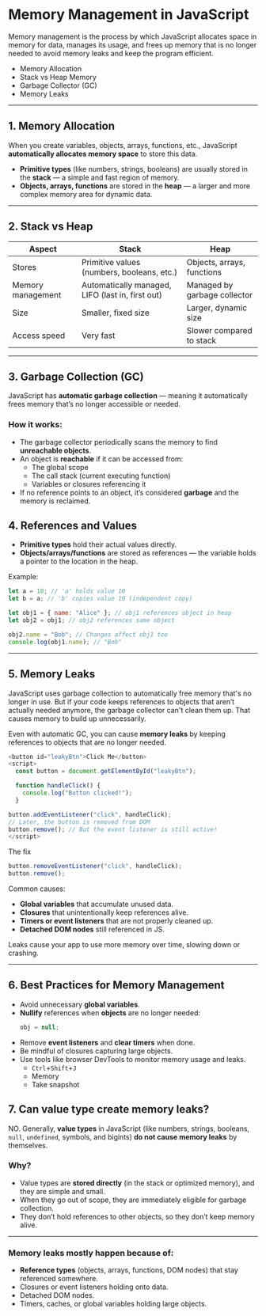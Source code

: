 # Memory Management in JavaScript

Memory management is the process by which JavaScript allocates space in memory for data, manages its usage, and frees up memory that is no longer needed to avoid memory leaks and keep the program efficient.

- Memory Allocation
- Stack vs Heap Memory
- Garbage Collector (GC)
- Memory Leaks

---

## 1. **Memory Allocation**

When you create variables, objects, arrays, functions, etc., JavaScript **automatically allocates memory space** to store this data.

- **Primitive types** (like numbers, strings, booleans) are usually stored in the **stack** — a simple and fast region of memory.
- **Objects, arrays, functions** are stored in the **heap** — a larger and more complex memory area for dynamic data.

---

## 2. **Stack vs Heap**

| Aspect            | Stack                                            | Heap                         |
| ----------------- | ------------------------------------------------ | ---------------------------- |
| Stores            | Primitive values (numbers, booleans, etc.)       | Objects, arrays, functions   |
| Memory management | Automatically managed, LIFO (last in, first out) | Managed by garbage collector |
| Size              | Smaller, fixed size                              | Larger, dynamic size         |
| Access speed      | Very fast                                        | Slower compared to stack     |

---

## 3. **Garbage Collection (GC)**

JavaScript has **automatic garbage collection** — meaning it automatically frees memory that’s no longer accessible or needed.

### How it works:

- The garbage collector periodically scans the memory to find **unreachable objects**.
- An object is **reachable** if it can be accessed from:
  - The global scope
  - The call stack (current executing function)
  - Variables or closures referencing it
- If no reference points to an object, it’s considered **garbage** and the memory is reclaimed.

## 4. **References and Values**

- **Primitive types** hold their actual values directly.
- **Objects/arrays/functions** are stored as references — the variable holds a pointer to the location in the heap.

Example:

```js
let a = 10; // 'a' holds value 10
let b = a; // 'b' copies value 10 (independent copy)

let obj1 = { name: "Alice" }; // obj1 references object in heap
let obj2 = obj1; // obj2 references same object

obj2.name = "Bob"; // Changes affect obj1 too
console.log(obj1.name); // "Bob"
```

---

## 5. **Memory Leaks**

JavaScript uses garbage collection to automatically free memory that's no longer in use. But if your code keeps references to objects that aren’t actually needed anymore, the garbage collector can't clean them up. That causes memory to build up unnecessarily.

Even with automatic GC, you can cause **memory leaks** by keeping references to objects that are no longer needed.

```js
<button id="leakyBtn">Click Me</button>
<script>
  const button = document.getElementById("leakyBtn");

  function handleClick() {
    console.log("Button clicked!");
  }

button.addEventListener("click", handleClick);
// Later, the button is removed from DOM
button.remove(); // But the event listener is still active!
</script>
```

The fix

```js
button.removeEventListener("click", handleClick);
button.remove();
```

Common causes:

- **Global variables** that accumulate unused data.
- **Closures** that unintentionally keep references alive.
- **Timers or event listeners** that are not properly cleaned up.
- **Detached DOM nodes** still referenced in JS.

Leaks cause your app to use more memory over time, slowing down or crashing.

---

## 6. **Best Practices for Memory Management**

- Avoid unnecessary **global variables**.
- **Nullify** references when **objects** are no longer needed:
  ```js
  obj = null;
  ```
- Remove **event listeners** and **clear timers** when done.
- Be mindful of closures capturing large objects.
- Use tools like browser DevTools to monitor memory usage and leaks.
  - `Ctrl`+`Shift`+`J`
  - Memory
  - Take snapshot

## 7. Can value type create memory leaks?

NO. Generally, **value types** in JavaScript (like numbers, strings, booleans, `null`, `undefined`, symbols, and bigints) **do not cause memory leaks** by themselves.

### Why?

- Value types are **stored directly** (in the stack or optimized memory), and they are simple and small.
- When they go out of scope, they are immediately eligible for garbage collection.
- They don’t hold references to other objects, so they don’t keep memory alive.

---

### Memory leaks mostly happen because of:

- **Reference types** (objects, arrays, functions, DOM nodes) that stay referenced somewhere.
- Closures or event listeners holding onto data.
- Detached DOM nodes.
- Timers, caches, or global variables holding large objects.
